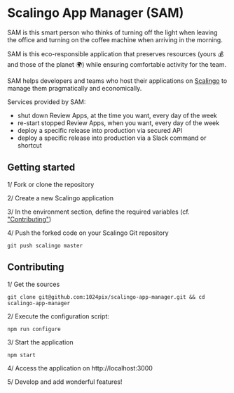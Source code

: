 # Scalingo App Manager (SAM)

SAM is this smart person who thinks of turning off the light when leaving the office and turning on the coffee machine when arriving in the morning.

SAM is this eco-responsible application that preserves resources (yours 💰 and those of the planet 🌍) while ensuring comfortable activity for the team.

SAM helps developers and teams who host their applications on [Scalingo](https://scalingo.com) to manage them pragmatically and economically.

Services provided by SAM:
- shut down Review Apps, at the time you want, every day of the week
- re-start stopped Review Apps, when you want, every day of the week
- deploy a specific release into production via secured API
- deploy a specific release into production via a Slack command or shortcut

## Getting started

1/ Fork or clone the repository

2/ Create a new Scalingo application

3/ In the environment section, define the required variables (cf. ["Contributing"](#contributing))

4/ Push the forked code on your Scalingo Git repository

```
git push scalingo master
```

## Contributing

1/ Get the sources
```
git clone git@github.com:1024pix/scalingo-app-manager.git && cd scalingo-app-manager
```

2/ Execute the configuration script:
```
npm run configure
```

3/ Start the application
```
npm start
```

4/ Access the application on http://localhost:3000

5/ Develop and add wonderful features!
